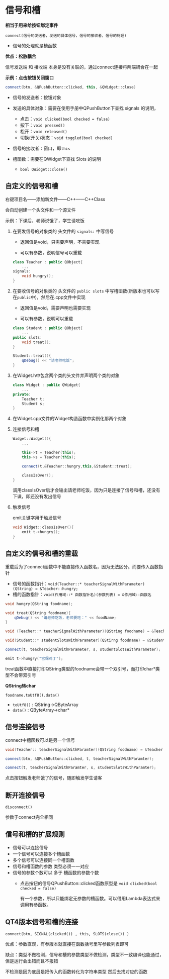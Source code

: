 # 信号和槽

**相当于用来给按钮绑定事件**

`connect(信号的发送者，发送的具体信号，信号的接收者，信号的处理)`  

- 信号的处理就是槽函数

**优点：松散耦合**

信号发送端 和 接收端 本身是没有关联的，通过connect连接将两端耦合在一起

**示例：点击按钮关闭窗口**

```C++
connect(btn, &QPushButton::clicked, this, &QWidget::close)
```

- 信号的发送者：按钮对象
- 发送的具体对象：需要在使用手册中QPushButton下查找 signals 的说明，
  - 点击：`void clicked(bool checked = false)`
  - 按下：`void pressed()`
  - 松开：`void released()`
  - 切换(开关)状态：`void toggled(bool checked)`

- 信号的接收者：窗口，即`this`
- 槽函数：需要在QWidget下查找 Slots 的说明
  - `bool QWidget::close()`

## 自定义的信号和槽

右键项目名——添加新文件——C++——C++Class

会自动创建一个头文件和一个源文件

示例：下课后，老师说饿了，学生请吃饭

1. 在要发信号的对象类的 头文件的 `signals:` 中写信号

   - 返回值是void，只需要声明，不需要实现

   - 可以有参数，说明信号可以重载

    ```C++
    class Teacher : public QObject{
        ...
    signals:
        void hungry();
    }
    ```

2. 在要收信号的对象类的 头文件的 `public slots` 中写槽函数(新版本也可以写在`public`中)，然后在.cpp文件中实现

    - 返回值是void，需要声明也需要实现

    - 可以有参数，说明可以重载

    ```C++
    class Student : public QObject{
        ...
    public slots:
        void treat();
    }
    ```
    ```C++
    Student::treat(){
        qDebug() << "请老师吃饭";
    }
    ```

3. 在Widget.h中包含两个类的头文件并声明两个类的对象

    ```C++
    class Widget : public QWidget{
        ...
    private:
        Teacher t;
        Student s;
    }
    ```

4. 在Widget.cpp文件的Widget构造函数中实例化那两个对象

5. 连接信号和槽

    ```C++
    Widget::Widget(){
        ...

        this->t = Teacher(this);
        this->s = Teacher(this);

        connect(t,&Teacher::hungry,this,&Student::treat);

        classIsOver();
    }
    ```

    调用classIsOver后才会输出请老师吃饭，因为只是连接了信号和槽，还没有下课，即还没有发出信号

6. 触发信号

    emit关键字用于触发信号

    ```C++
    void Widget::classIsOver(){
        emit t->hungry();
    }
    ```

## 自定义的信号和槽的重载

重载后为了connect函数中不能直接传入函数名，因为无法区分。而要传入函数指针

- 信号的函数指针：`void(Teacher::* teacherSignalWithParameter)(QString) = &Teacher::hungry;`
- 槽的函数指针：`void(作用域::* 函数指针名)(参数列表) = &作用域::函数名`

```C++
void hungry(QString foodname);

void treat(QString foodname){
    qDebug() << "请老师吃饭，老师要吃：" << foodName;
}

void (Teacher::* teacherSignalWithParameter)(QString foodname) = &Teacher::hungry;

void(Student::* studentSlotsWithParameter)(QStirng foodname) = &Student::treat;

connect(t, teacherSignalWithParameter, s, studentSlotsWithParameter);

emit t->hungry("宫保鸡丁");
```

treat函数中直接打印QString类型的foodname会带一个双引号，而打印char*类型不会带双引号

**QString转char**

`foodname.toUtf8().data()`
- `toUtf8()` : QString->QByteArray
- `data()` : QByteArray->char*

## 信号连接信号

connect中槽函数可以是另一个信号

```C++
void(Teacher:: teacherSignalWithParamter)(QString foodname) = &Teacher::hungry;

connect(btn, &QPushButton::clicked, t, teacherSignalWithParamter);

connect(t, teacherSignalWithParamter, s, studentSlotsWithParamter);
```

点击按钮触发老师饿了的信号，随即触发学生请客

## 断开连接信号

`disconnect()`

参数于connect完全相同

## 信号和槽的扩展规则
- 信号可以连接信号
- 一个信号可以连接多个槽函数
- 多个信号可以连接同一个槽函数
- 信号和槽函数的参数 类型必须一一对应
- 信号的参数个数可以 多于 槽函数的参数个数
  - 点击按钮的信号QPushButton::clicked函数原型是 `void clicked(bool checked = false)`

    有一个参数，所以只能绑定无参数的槽函数。可以借用Lambda表达式来调用有参函数。

## QT4版本信号和槽的连接

`connect(btn, SIGNAL(clicked()) , this, SLOTS(close()) )`

优点：参数直观，有参版本就直接在函数括号里写参数列表即可

缺点：类型不做检测，信号和槽的参数类型不做检测，类型不一致编译也能通过，但是运行会出错而且不报错

不检测是因为底层是把传入的函数转化为字符串类型 然后去找对应的函数